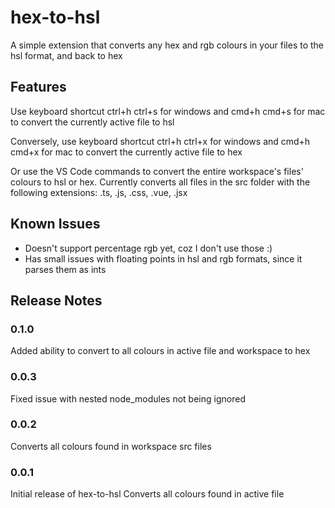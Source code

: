 # hex-to-hsl

A simple extension that converts any hex and rgb colours in your files to the hsl format, and back to hex

## Features

Use keyboard shortcut ctrl+h ctrl+s for windows and cmd+h cmd+s for mac to convert the currently active file to hsl

Conversely, use keyboard shortcut ctrl+h ctrl+x for windows and cmd+h cmd+x for mac to convert the currently active file to hex

Or use the VS Code commands to convert the entire workspace's files' colours to hsl or hex. Currently converts all files in the src folder with the following extensions: .ts, .js, .css, .vue, .jsx

## Known Issues

- Doesn't support percentage rgb yet, coz I don't use those :)
- Has small issues with floating points in hsl and rgb formats, since it parses them as ints

## Release Notes

### 0.1.0
Added ability to convert to all colours in active file and workspace to hex

### 0.0.3
Fixed issue with nested node_modules not being ignored

### 0.0.2
Converts all colours found in workspace src files

### 0.0.1

Initial release of hex-to-hsl
Converts all colours found in active file
